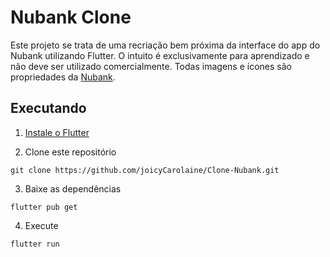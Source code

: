 # Nubank Clone

Este projeto se trata de uma recriação bem próxima da interface do app do Nubank utilizando Flutter. O intuito é exclusivamente para aprendizado e não deve ser utilizado comercialmente. Todas imagens e ícones são propriedades da [Nubank](https://github.com/nubank).


## Executando

1. [Instale o Flutter](https://flutter.dev/docs/get-started/install)

2. Clone este repositório

```
git clone https://github.com/joicyCarolaine/Clone-Nubank.git
```

3. Baixe as dependências

```
flutter pub get
```

4. Execute

```
flutter run
```
